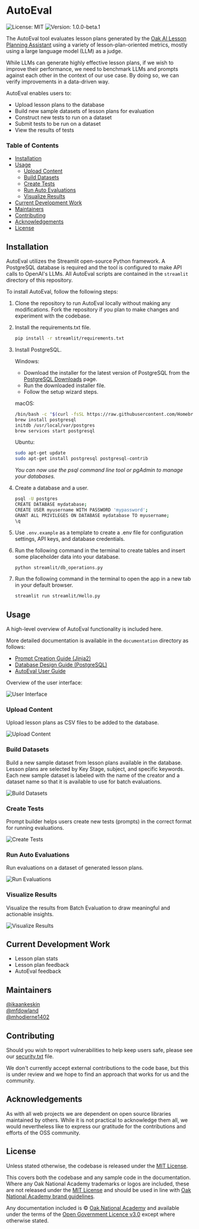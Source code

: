 # AutoEval

![License: MIT](https://img.shields.io/badge/license-MIT-brightgreen)
![Version: 1.0.0-beta.1](https://img.shields.io/badge/version-1.0.0--beta.2-violet)

The AutoEval tool evaluates lesson plans generated by the [Oak AI Lesson Planning Assistant](https://labs.thenational.academy/aila) using a variety of lesson-plan-oriented metrics, mostly using a large language model (LLM) as a judge.

While LLMs can generate highly effective lesson plans, if we wish to improve their performance, we need to benchmark LLMs and prompts against each other in the context of our use case. By doing so, we can verify improvements in a data-driven way.

AutoEval enables users to:
- Upload lesson plans to the database
- Build new sample datasets of lesson plans for evaluation
- Construct new tests to run on a dataset
- Submit tests to be run on a dataset
- View the results of tests


### Table of Contents
- [Installation](#installation)
- [Usage](#usage)
  - [Upload Content](#upload-content)
  - [Build Datasets](#build-datasets)
  - [Create Tests](#create-tests)
  - [Run Auto Evaluations](#run-auto-evaluations)
  - [Visualize Results](#visualize-results)
- [Current Development Work](#current-development-work)
- [Maintainers](#maintainers)
- [Contributing](#contributing)
- [Acknowledgements](#acknowledgements)
- [License](#license)

## Installation

AutoEval utilizes the Streamlit open-source Python framework. A PostgreSQL database is required and the tool is configured to make API calls to OpenAI's LLMs. All AutoEval scripts are contained in the `streamlit` directory of this repository.  

To install AutoEval, follow the following steps:  

1. Clone the repository to run AutoEval locally without making any modifications. Fork the repository if you plan to make changes and experiment with the codebase.

2. Install the requirements.txt file.

    ```bash
    pip install -r streamlit/requirements.txt
    ```

3. Install PostgreSQL.

    Windows:
    - Download the installer for the latest version of PostgreSQL from the [PostgreSQL Downloads](https://www.postgresql.org/download/windows/) page.
    - Run the downloaded installer file.
    - Follow the setup wizard steps.

    macOS:
    ```bash
    /bin/bash -c "$(curl -fsSL https://raw.githubusercontent.com/Homebrew/install/HEAD/install.sh)"
    brew install postgresql
    initdb /usr/local/var/postgres
    brew services start postgresql
    ```

    Ubuntu:
    ```bash
    sudo apt-get update
    sudo apt-get install postgresql postgresql-contrib
    ```
    
    *You can now use the psql command line tool or pgAdmin to manage your databases.*

4. Create a database and a user.
    ```bash
    psql -U postgres
    CREATE DATABASE mydatabase;
    CREATE USER myusername WITH PASSWORD 'mypassword';
    GRANT ALL PRIVILEGES ON DATABASE mydatabase TO myusername;
    \q
    ```

5. Use `.env.example` as a template to create a .env file for configuration settings, API keys, and database credentials.

6. Run the following command in the terminal to create tables and insert some placeholder data into your database. 

    ```bash
    python streamlit/db_operations.py
    ```

7. Run the following command in the terminal to open the app in a new tab in your default browser.

    ```bash
    streamlit run streamlit/Hello.py
    ```

## Usage
A high-level overview of AutoEval functionality is included here.  

More detailed documentation is available in the `documentation` directory as follows:  
- [Prompt Creation Guide (Jinja2)](documentation/prompt-creation-guide.md)
- [Database Design Guide (PostgreSQL)](documentation/database-design-guide.md)
- [AutoEval User Guide](documentation/autoeval-user-guide.md)

Overview of the user interface:

![User Interface](images/user-interface-overview.png)

### Upload Content
Upload lesson plans as CSV files to be added to the database.

![Upload Content](images/upload-content.png)

### Build Datasets
Build a new sample dataset from lesson plans available in the database. Lesson plans are selected by Key Stage, subject, and specific keywords. Each new sample dataset is labeled with the name of the creator and a dataset name so that it is available to use for batch evaluations.

![Build Datasets](images/build-datasets.png)

### Create Tests
Prompt builder helps users create new tests (prompts) in the correct format for running evaluations.

![Create Tests](images/create-tests.png)

### Run Auto Evaluations
Run evaluations on a dataset of generated lesson plans.

![Run Evaluations](images/run-evaluations.png)

### Visualize Results
Visualize the results from Batch Evaluation to draw meaningful and actionable insights.

![Visualize Results](images/insights.png)

## Current Development Work
- Lesson plan stats
- Lesson plan feedback
- AutoEval feedback

## Maintainers
[@ikaankeskin](https://github.com/ikaankeskin)  
[@mfdowland](https://github.com/mfdowland)  
[@mhodierne1402](https://github.com/mhodierne1402)  

## Contributing
Should you wish to report vulnerabilities to help keep users safe, please see our [security.txt](https://www.thenational.academy/.well-known/security.txt) file.  

We don't currently accept external contributions to the code base, but this is under review and we hope to find an approach that works for us and the community.

## Acknowledgements
As with all web projects we are dependent on open source libraries maintained by others. While it is not practical to acknowledge them all, we would nevertheless like to express our gratitude for the contributions and efforts of the OSS community.

## License
Unless stated otherwise, the codebase is released under the [MIT License](LICENSE).  

This covers both the codebase and any sample code in the documentation. Where any Oak National Academy trademarks or logos are included, these are not released under the [MIT License](LICENSE) and should be used in line with [Oak National Academy brand guidelines](https://support.thenational.academy/using-the-oak-brand).  

Any documentation included is © [Oak National Academy](https://www.thenational.academy/) and available under the terms of the [Open Government Licence v3.0](https://www.nationalarchives.gov.uk/doc/open-government-licence/version/3/) except where otherwise stated.

